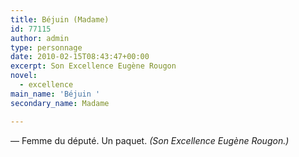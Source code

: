 ```yaml
---
title: Béjuin (Madame)
id: 77115
author: admin
type: personnage
date: 2010-02-15T08:43:47+00:00
excerpt: Son Excellence Eugène Rougon
novel:
  - excellence
main_name: 'Béjuin '
secondary_name: Madame

---
```

— Femme du député. Un paquet. _(Son Excellence Eugène Rougon.)_